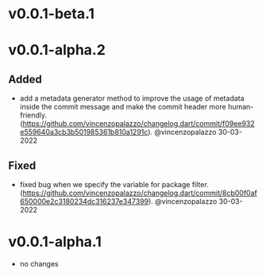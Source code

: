 # v0.0.1-beta.1



# v0.0.1-alpha.2

## Added
- add a metadata generator method to improve the usage of metadata inside the commit message and make the commit header more human-friendly. (https://github.com/vincenzopalazzo/changelog.dart/commit/f09ee932e559640a3cb3b501985361b810a1291c). @vincenzopalazzo 30-03-2022
## Fixed
- fixed bug when we specify the variable for package filter. (https://github.com/vincenzopalazzo/changelog.dart/commit/8cb00f0af650000e2c3180234dc316237e347399). @vincenzopalazzo 30-03-2022


# v0.0.1-alpha.1
- no changes

